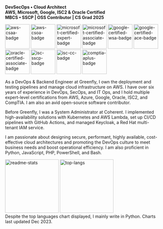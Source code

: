 **DevSecOps • Cloud Architect**<br>
**AWS, Microsoft, Google, ISC2 & Oracle Certified**<br>
**MBCS • SSCP | OSS Contributor | CS Grad 2025**

<img src="https://github.com/jackylamhk/jackylamhk/assets/103398226/de4673c7-2bb0-486d-b978-1d85ab8bcee9" alt="aws-csaa-badge" width="80"/>
<img src="https://github.com/jackylamhk/jackylamhk/assets/103398226/fd1c5453-75c1-4e95-bba2-3494a5bebcc1" alt="aws-csoa-badge" width="80"/>
<img src="https://github.com/jackylamhk/jackylamhk/assets/103398226/3d948b19-2c32-46d7-ad81-c512f133898d" alt="microsoft-certified-expert-badge" width="80"/>
<img src="https://github.com/jackylamhk/jackylamhk/assets/103398226/028cab97-5aaf-41d9-aae7-a9ab62df7297" alt="microsoft-certified-associate-badge" width="80"/>
<img src="https://github.com/jackylamhk/jackylamhk/assets/103398226/90df19f3-43d0-48d5-88f5-7b11673b2599" alt="google-certified-wsa-badge" width="80"/>
<img src="https://github.com/jackylamhk/jackylamhk/assets/103398226/5bc22c3e-d277-4e99-91e6-451156b44fc39" alt="google-certified-ace-badge" width="80"/>
<img src="https://github.com/jackylamhk/jackylamhk/assets/103398226/3dcea8c8-fa7f-4922-89c7-75fd4944dfb9" alt="oracle-certified-associate-badge" width="80"/>
<img src="https://github.com/jackylamhk/jackylamhk/assets/103398226/59a3a6fa-f53f-446c-b8d8-8dec127cc1f2" alt="isc-sscp-badge" width="80"/>
<img src="https://github.com/jackylamhk/jackylamhk/assets/103398226/f95199c5-98db-4f7e-baa8-2a2fef73016b" alt="isc-cc-badge" width="80"/>
<img src="https://github.com/jackylamhk/jackylamhk/assets/103398226/7ba59d22-cae6-45a4-acc3-afbfa53eae2e" alt="comptia-aplus-badge" width="80"/><br>

As a DevOps & Backend Engineer at Greenfly, I own the deployment and testing pipelines and manage cloud infrastructure on AWS. I have over six years of experience in DevOps, SecOps, and IT Ops, and I hold multiple expert-level certifications from AWS, Azure, Google, Oracle, ISC2, and CompTIA. I am also an avid open-source software contributor.

Before Greenfly, I was a System Administrator at Coherent. I implemented high-availability solutions with Kubernetes and AWS Lambda, set up CI/CD pipelines with GitHub Actions, and managed Keycloak, a Red Hat multi-tenant IAM service.

I am passionate about designing secure, performant, highly available, cost-effective cloud architectures and promoting the DevOps culture to meet business needs and boost operational efficiency. I am also proficient in Python, JavaScript, PHP, PowerShell, and Bash.

<img src="https://github.com/jackylamhk/jackylamhk/assets/103398226/c005888a-9491-429b-8686-5cca53d6ee9e" alt="readme-stats" height="175"/>
<img src="https://github.com/jackylamhk/jackylamhk/assets/103398226/7490fcc5-de5e-4ed2-a6f5-3bd87841158a" alt="top-langs" height="175"/><br>
Despite the top languages chart displayed, I mainly write in Python. Charts last updated Dec 2023.
